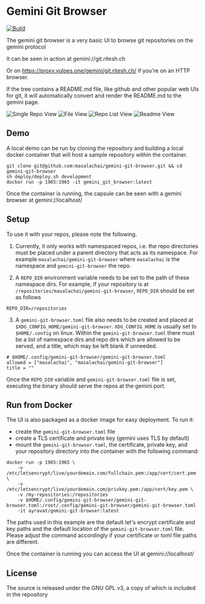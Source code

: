 # Gemini Git Browser

[![Build](https://ci.ayravat.com/api/badges/ritesh/gemini-git-browser/status.svg)](https://ci.ayravat.com/ritesh/gemini-git-browser)

The gemini git browser is a very basic UI to browse git repositories on the gemini protocol

It can be seen in action at gemini://git.ritesh.ch

Or on https://proxy.vulpes.one/gemini/git.ritesh.ch/ if you're on an HTTP browser.

If the tree contains a README.md file, like github and other popular web UIs for git, it will automatically convert and render the README.md to the gemini page.

![Single Repo View](https://ci.ayravat.com/filestore/single-repo.jpeg) ![File View](https://ci.ayravat.com/filestore/file.jpeg) ![Repo List View](https://ci.ayravat.com/filestore/repos.jpeg) ![Readme View](https://ci.ayravat.com/filestore/readme.jpeg)

## Demo

A local demo can be run by cloning the repository and building a local docker container that will host a sample repository within the container.

```
git clone git@github.com:masalachai/gemini-git-browser.git && cd gemini-git-browser
sh deploy/deploy.sh development
docker run -p 1965:1965 -it gemini_git_browser:latest
```

Once the container is running, the capsule can be seen with a gemini browser at gemini://localhost/

## Setup

To use it with your repos, please note the following.

1. Currently, it only works with namespaced repos, i.e. the repo directories must be placed under a parent directory that acts as its namespace. For example `masalachai/gemini-git-browser` where `masalachai` is the namespace and `gemini-git-browser` the repo.

2. A `REPO_DIR` environment variable needs to be set to the path of these namespace dirs. For example, if your repository is at `/repositories/masalachai/gemini-git-browser`, `REPO_DIR` should be set as follows

```
REPO_DIR=/repositories
```

3. A `gemini-git-browser.toml` file also needs to be created and placed at `$XDG_CONFIG_HOME/gemini-git-browser`. `XDG_CONFIG_HOME` is usually set to `$HOME/.config` on linux. Within the `gemini-git-browser.toml` there must be a list of namespace dirs and repo dirs which are allowed to be served, and a title, which may be left blank if unneeded.

```
# $HOME/.config/gemini-git-browser/gemini-git-browser.toml
allowed = ["masalachai", "masalachai/gemini-git-browser"]
title = ""
```

Once the `REPO_DIR` variable and `gemini-git-browser.toml` file is set, executing the binary should serve the repos at the gemini port.

## Run from Docker

The UI is also packaged as a docker image for easy deployment. To run it:

- create the `gemini-git-browser.toml` file
- create a TLS certificate and private key (gemini uses TLS by default)
- mount the `gemini-git-browser.toml`, the certificate, private key, and your repository directory into the container with the following command:

```
docker run -p 1965:1965 \
	-v /etc/letsencrypt/live/yourdomain.com/fullchain.pem:/app/cert/cert.pem \
	-v /etc/letsencrypt/live/yourdomain.com/privkey.pem:/app/cert/key.pem \
	-v /my-repositories:/repositories
	-v $HOME/.config/gemini-git-browser/gemini-git-browser.toml:/root/.config/gemini-git-browser/gemini-git-browser.toml
	-it ayravat/gemini-git-browser:latest
```
The paths used in this example are the default let's encrypt certificate and key paths and the default location of the `gemini-git-browser.toml` file. Please adjust the command accordingly if your certificate or toml file paths are different.

Once the container is running you can access the UI at gemini://localhost/

## License

The source is released under the GNU GPL v3, a copy of which is included in the repository
